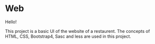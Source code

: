 # Web

Hello!

This project is a basic UI of the website of a restaurent.
The concepts of HTML, CSS, Bootstrap4, Sasc and less are used in this project.

